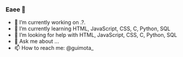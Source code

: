### Eaee 👋


- 🔭 I’m currently working on .?.
- 🌱 I’m currently learning HTML, JavaScript, CSS, C, Python, SQL
- 🤔 I’m looking for help with HTML, JavaScript, CSS, C, Python, SQL
- 💬 Ask me about ...
- 📫 How to reach me: @guimota_


